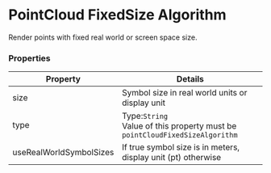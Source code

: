 # PointCloud FixedSize Algorithm

Render points with fixed real world or screen space size.

### Properties

| Property | Details
| --- | ---
| size | Symbol size in real world units or display unit
| type | Type:`String`<br>Value of this property must be `pointCloudFixedSizeAlgorithm`
| useRealWorldSymbolSizes |  If true symbol size is in meters, display unit (pt) otherwise



